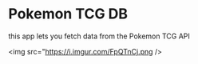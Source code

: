 # Pokemon TCG DB
this app lets you fetch data from the Pokemon TCG API

<img src="https://i.imgur.com/FpQTnCj.png />
